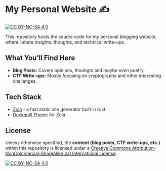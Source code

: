 # My Personal Website ✍️ 

[![CC BY-NC-SA 4.0][cc-by-nc-sa-shield]][cc-by-nc-sa]

This repository hosts the source code for my personal blogging website, where I share insights, thoughts, and technical write-ups.

## What You'll Find Here

* **Blog Posts:** Covers opinions, thouhgts and maybe even poetry.
* **CTF Write-ups:** Mostly focusing on cryptography and other interesting challenges.

## Tech Stack

* [Zola](https://www.getzola.org/) - a fast static site generator built in rust
* [Duckquill Theme](https://duckquill.daudix.one/) for Zola

## License

Unless otherwise specified, the **content (blog posts, CTF write-ups, etc.)** within this repository is licensed under a [Creative Commons Attribution-NonCommercial-ShareAlike 4.0 International License][cc-by-nc-sa].

[![CC BY-NC-SA 4.0][cc-by-nc-sa-image]][cc-by-nc-sa]

[cc-by-nc-sa]: http://creativecommons.org/licenses/by-nc-sa/4.0/
[cc-by-nc-sa-image]: https://licensebuttons.net/l/by-nc-sa/4.0/88x31.png
[cc-by-nc-sa-shield]: https://img.shields.io/badge/License-CC%20BY--NC--SA%204.0-lightgrey.svg